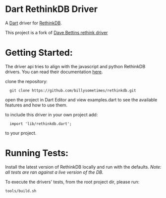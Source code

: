 Dart RethinkDB Driver
=========

A [Dart](http://www.dartlang.org) driver for [RethinkDB](http://www.rethinkdb.com).

This project is a fork of [Dave Bettins rethink driver](https://github.com/dbettin/rethinkdb)


Getting Started:
========

The driver api tries to align with the javascript and python RethinkDB drivers. You can read their documentation [here](http://www.rethinkdb.com/api/).

  clone the repository:
  ```
    git clone https://github.com/billysometimes/rethinkdb.git
  ````
  open the project in Dart Editor and view examples.dart to see the available features and how to use them.

  to include this driver in your own project add:
  ```
    import 'lib/rethinkdb.dart';
  ````
  to your project.

Running Tests:
========

Install the latest version of RethinkDB locally and run with the defaults.
_Note: all tests are ran against a live version of the DB._

To execute the drivers' tests, from the root project dir, please run:

```
tools/build.sh
````




